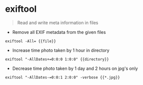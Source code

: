 # exiftool

> Read and write meta information in files

- Remove all EXIF metadata from the given files

`exiftool -All= {{file}}`

- Increase time photo taken by 1 hour in directory

`exiftool "-AllDates+=0:0:0 1:0:0" {{directory}}`

- Decrease time photo taken by 1 day and 2 hours on jpg's only

`exiftool "-AllDates-=0:0:1 2:0:0" -verbose {{*.jpg}}`
